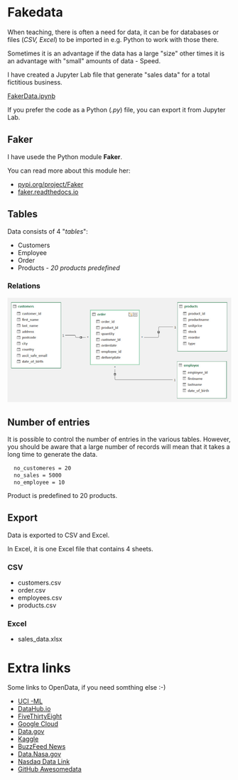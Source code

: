 # Fakedata
When teaching, there is often a need for data, it can be for databases or files (*CSV, Excel*) to be imported in e.g. Python to work with those there.

Sometimes it is an advantage if the data has a large "size" other times it is an advantage with "small" amounts of data - Speed.

I have created a Jupyter Lab file that generate "sales data" for a total fictitious business.

[FakerData.ipynb](FakerData.ipynb)

If you prefer the code as a Python (*.py*) file, you can export it from Jupyter Lab.

## Faker
I have usede the Python module **Faker**.

You can read more about this module her: 

- [pypi.org/project/Faker](https://pypi.org/project/Faker/)
- [faker.readthedocs.io](https://faker.readthedocs.io/en/master/index.html)

## Tables
Data consists of 4 "*tables*":
- Customers
- Employee
- Order
- Products - *20 products predefined*

### Relations

![](data_er_diagram.jpg)

## Number of entries
It is possible to control the number of entries in the various tables. 
However, you should be aware that a large number of records will mean that it takes a long time to generate the data.

```
  no_customeres = 20
  no_sales = 5000
  no_employee = 10
```

Product is predefined to 20 products.

## Export
Data is exported to CSV and Excel.

In Excel, it is one Excel file that contains 4 sheets.

### CSV
- customers.csv
- order.csv
- employees.csv
- products.csv

### Excel
- sales_data.xlsx

# Extra links
Some links to OpenData, if you need somthing else :-)

- [UCI -ML](http://archive.ics.uci.edu/ml/datasets.php)
- [DataHub.io](https://datahub.io/collections)
- [FiveThirtyEight](https://data.fivethirtyeight.com)
- [Google Cloud](https://cloud.google.com/bigquery/public-data)
- [Data.gov](https://www.data.gov)
- [Kaggle](https://www.kaggle.com/datasets)
- [BuzzFeed News](https://github.com/BuzzFeedNews)
- [Data.Nasa.gov](https://data.nasa.gov)
- [Nasdaq Data Link](https://data.nasdaq.com/search)
- [GitHub Awesomedata](https://github.com/awesomedata/awesome-public-datasets)
